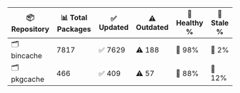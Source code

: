 | 📦 Repository | 📊 Total Packages | ✅ Updated | ⚠️ Outdated | 💚 Healthy % | 🔴 Stale % |
|---------------|-------------------|------------|-------------|-------------|------------|
| 🗂️ bincache | 7817 | ✅ 7629 | ⚠️ 188 | 💚 98% | 🔴 2% |
| 🗂️ pkgcache | 466 | ✅ 409 | ⚠️ 57 | 💚 88% | 🔴 12% |
